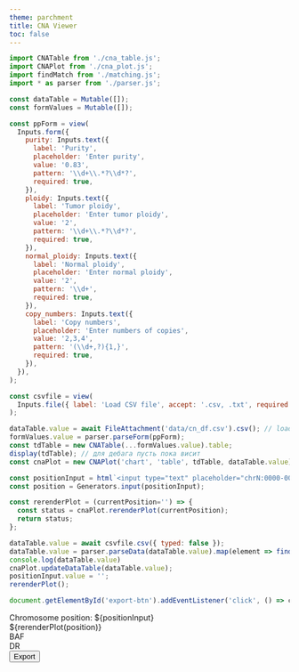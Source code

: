 ```yaml
---
theme: parchment
title: CNA Viewer
toc: false
---
```


<link rel="stylesheet" href="./assets/style.css">
<link rel="stylesheet" href="./assets/tabulator.min.css">

```js
import CNATable from './cna_table.js';
import CNAPlot from './cna_plot.js';
import findMatch from './matching.js';
import * as parser from './parser.js';

const dataTable = Mutable([]);
const formValues = Mutable([]);

const ppForm = view(
  Inputs.form({
    purity: Inputs.text({
      label: 'Purity',
      placeholder: 'Enter purity',
      value: '0.83',
      pattern: '\\d+\\.*?\\d*?',
      required: true,
    }),
    ploidy: Inputs.text({
      label: 'Tumor ploidy',
      placeholder: 'Enter tumor ploidy',
      value: '2',
      pattern: '\\d+\\.*?\\d*?',
      required: true,
    }),
    normal_ploidy: Inputs.text({
      label: 'Normal ploidy',
      placeholder: 'Enter normal ploidy',
      value: '2',
      pattern: '\\d+',
      required: true,
    }),
    copy_numbers: Inputs.text({
      label: 'Copy numbers',
      placeholder: 'Enter numbers of copies',
      value: '2,3,4',
      pattern: '(\\d+,?){1,}',
      required: true,
    }),
  }),
);

const csvfile = view(
  Inputs.file({ label: 'Load CSV file', accept: '.csv, .txt', required: true }),
);
```

```js
dataTable.value = await FileAttachment('data/cn_df.csv').csv(); // load sample data
formValues.value = parser.parseForm(ppForm);
const tdTable = new CNATable(...formValues.value).table;
display(tdTable); // для дебага пусть пока висит
const cnaPlot = new CNAPlot('chart', 'table', tdTable, dataTable.value);
```

```js
const positionInput = html`<input type="text" placeholder="chrN:0000-0000" />`;
const position = Generators.input(positionInput);

const rerenderPlot = (currentPosition='') => {
  const status = cnaPlot.rerenderPlot(currentPosition);
  return status;
};
```

```js
dataTable.value = await csvfile.csv({ typed: false });
dataTable.value = parser.parseData(dataTable.value).map(element => findMatch(element, tdTable));
console.log(dataTable.value)
cnaPlot.updateDataTable(dataTable.value);
positionInput.value = '';
rerenderPlot();
```

```js
document.getElementById('export-btn').addEventListener('click', () => cnaPlot.exportData());
```

<div class="card chr-input">
  <div>Chromosome position: ${positionInput}</div>
  <div class="error-msg">${rerenderPlot(position)}</div>
</div>

<section class="chart-section">
  <div class="baf-title">BAF</div>
  <div class="dr-title">DR</div>
  <div id="chart"></div>
</section>

<section class="table-section">
  <div id="table"></div>
  <div class="export">
    <button id="export-btn">Export</button>
  </div>
</section>